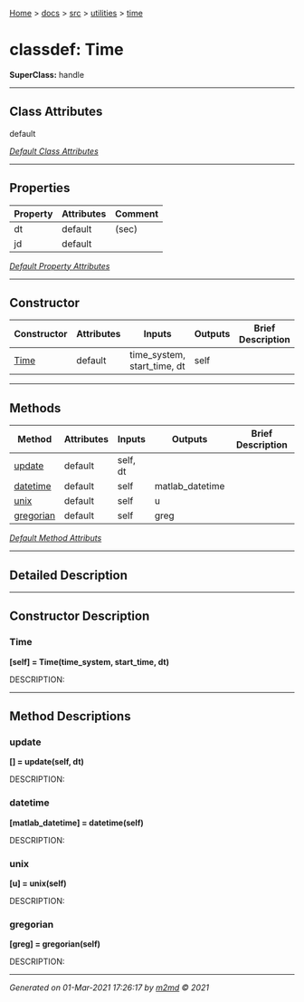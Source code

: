 [Home](../../../index.md) > [docs](../../../docs_index.md) > [src](../../src_index.md) > [utilities](../utilities_index.md) > [time](time_index.md)  


# classdef: Time

**SuperClass:** handle



 ***

## Class Attributes

default

[*Default Class Attributes*](https://www.mathworks.com/help/matlab/matlab_oop/class-attributes.html)

 ***

## Properties

| Property | Attributes  | Comment |
| -------- | ----------- | ------- |
| dt | default | (sec) |
| jd | default |  |

[*Default Property Attributes*](https://www.mathworks.com/help/matlab/matlab_oop/property-attributes.html)

 ***

## Constructor

| Constructor | Attributes | Inputs | Outputs | Brief Description |
| ----------- | ---------- | ------ | ------- | ----------------- |
| [Time](#time) | default | time_system, start_time, dt | self |  |


 ***

## Methods

| Method | Attributes | Inputs | Outputs | Brief Description |
| ------ | ---------- | ------ | ------- | ----------------- |
| [update](#update) | default | self, dt |  |  |
| [datetime](#datetime) | default | self | matlab_datetime |  |
| [unix](#unix) | default | self | u |  |
| [gregorian](#gregorian) | default | self | greg |  |


[*Default Method Attributs*](https://www.mathworks.com/help/matlab/matlab_oop/method-attributes.html)

 ***

## Detailed Description



 ***

## Constructor Description

### Time

**[self] = Time(time_system, start_time, dt)**

DESCRIPTION: 

 ***

## Method Descriptions

### update

**[] = update(self, dt)**

DESCRIPTION: 
### datetime

**[matlab_datetime] = datetime(self)**

DESCRIPTION: 
### unix

**[u] = unix(self)**

DESCRIPTION: 
### gregorian

**[greg] = gregorian(self)**

DESCRIPTION: 

***

*Generated on 01-Mar-2021 17:26:17 by [m2md](https://github.com/crgnam-research/m2md) © 2021*